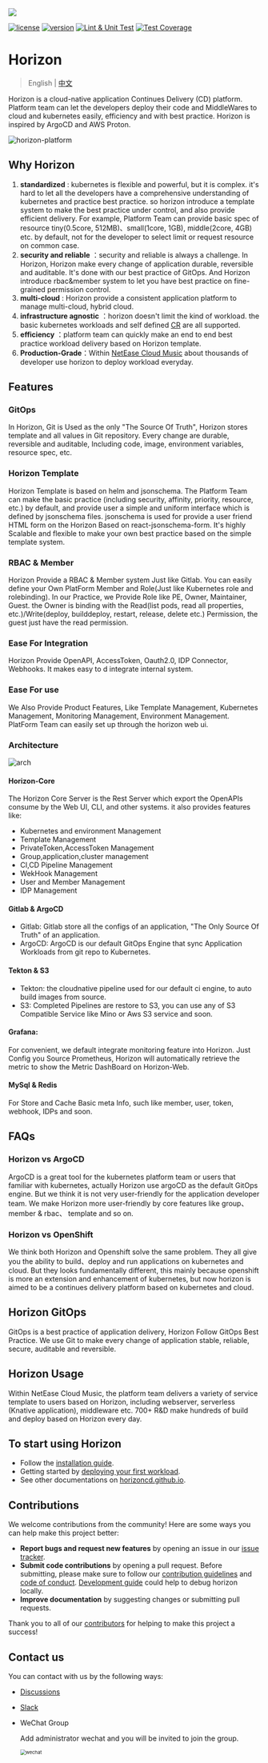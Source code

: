 <img src="image/readme/horizon.svg">

[![license](https://img.shields.io/hexpm/l/plug)]() [![version](https://img.shields.io/badge/horizon-v2.0.1-yellow)]() [![Lint & Unit Test](https://github.com/horizoncd/horizon/actions/workflows/unit-test.yml/badge.svg)](https://github.com/horizoncd/horizon/actions/workflows/unit-test.yml) [![Test Coverage](https://api.codeclimate.com/v1/badges/5b9cc6ee71b84628a309/test_coverage)](https://codeclimate.com/github/horizoncd/horizon/test_coverage)

# Horizon

> English | [中文](README_ZH-CN.md)

Horizon is a cloud-native application Continues Delivery (CD) platform. Platform team can let the developers deploy their code and MiddleWares to cloud and kubernetes easily, efficiency and with best practice. Horizon is inspired by ArgoCD and AWS Proton.

![horizon-platform](image/readme/horizon-basic.svg)


## Why Horizon

1. **standardized** : kubernetes is flexible and powerful, but it is complex. it's hard to let all the developers have a comprehensive understanding of kubernetes and practice best practice. so horizon introduce a template system to make the best practice under control, and also provide efficient delivery. For example, Platform Team can provide basic spec of resource tiny(0.5core, 512MB)、small(1core, 1GB), middle(2core, 4GB) etc. by default, not for the developer to select limit or request resource on common case.
2. **security and reliable** ：security and reliable is always a challenge. In Horizon, Horizon make every change of application durable, reversible and auditable. It's done with our best practice of GitOps. And Horizon introduce rbac&member system to let you have best practice on fine-grained permission control.
3. **multi-cloud** : Horizon provide a consistent application platform to manage multi-cloud, hybrid cloud.
4. **infrastructure agnostic** ：horizon doesn't limit the kind of workload. the basic kubernetes workloads and self defined [CR](https://kubernetes.io/docs/concepts/extend-kubernetes/api-extension/custom-resources/) are all supported.
5. **efficiency** ：platform team can quickly make an end to end best practice workload delivery based on Horizon template.
6. **Production-Grade**：Within [NetEase Cloud Music](https://music.163.com/) about thousands of developer use horizon to deploy workload everyday.

## Features

### GitOps

In Horizon, Git is Used as the only "The Source Of Truth", Horizon stores template and all values in Git repository. Every change are durable, reversible and auditable, Including code, image, environment variables, resource spec, etc.

### Horizon Template

Horizon Template is based on helm and jsonschema. The Platform Team can make the basic practice (including security, affinity, priority, resource, etc.) by default, and provide user a simple and uniform interface which is defined by jsonschema files. jsonschema is used for provide a user friend HTML form on the Horizon Based on react-jsonschema-form. It's highly Scalable and flexible to make your own best practice based on the simple template system.

### RBAC & Member

Horizon Provide a RBAC & Member system Just like Gitlab. You can easily define your Own PlatForm Member and Role(Just like Kubernetes role and rolebinding). In our Practice, we Provide Role like PE, Owner, Maintainer, Guest. the Owner is binding with the Read(list pods, read all properties, etc.)/Write(deploy, builddeploy, restart, release, delete etc.) Permission, the guest just have the read permission.

### Ease For Integration

Horizon Provide OpenAPI, AccessToken, Oauth2.0, IDP Connector, Webhooks. It makes easy to d integrate internal system.

### Ease For use

We Also Provide Product Features, Like Template Management, Kubernetes Management, Monitoring Management, Environment Management. PlatForm Team can easily set up through the horizon web ui.

### Architecture

![arch](https://horizoncd.github.io/assets/images/horizon-opensource-arch-d7a6d3d217198c2e20d377615c7e71db.jpg)

#### Horizon-Core

The Horizon Core Server is the Rest Server which export the OpenAPIs consume by the Web UI, CLI, and other systems. it also provides features like:

* Kubernetes and environment Management
* Template Management
* PrivateToken,AccessToken Management
* Group,application,cluster management
* CI,CD Pipeline Management
* WekHook Management
* User and Member Management
* IDP Management

#### Gitlab & ArgoCD

* Gitlab: Gitlab store all the configs of an application, "The Only Source Of Truth" of an application.
* ArgoCD: ArgoCD is our default GitOps Engine that sync Application Workloads from git repo to Kubernetes.

#### Tekton & S3

* Tekton: the cloudnative pipeline used for our default ci engine, to auto build images from source.
* S3: Completed Pipelines are restore to S3, you can use any of S3 Compatible Service like Mino or Aws S3 service and soon.

#### Grafana:

For convenient, we default integrate monitoring feature into Horizon. Just Config you Source Prometheus, Horizon will automatically retrieve the metric to show the Metric DashBoard on Horizon-Web.

#### MySql & Redis

For Store and Cache Basic meta Info, such like member, user, token, webhook, IDPs and soon.

## FAQs

### Horizon vs ArgoCD

ArgoCD is a great tool for the kubernetes platform team or users that familiar with kubernetes, actually Horizon use argoCD as the default GitOps engine. But we think it is not very user-friendly for the application developer team. We make Horizon more user-friendly by core features like group、member & rbac、 template and so on.

### Horizon vs OpenShift

We think both Horizon and Openshift solve the same problem. They all give you the ability to build、deploy and run applications on kubernetes and cloud. But they looks fundamentally different, this mainly because openshift is more an extension and enhancement of kubernetes, but now horizon is aimed to be a continues delivery platform based on kubernetes and cloud.

## Horizon GitOps

GitOps is a best practice of application delivery, Horizon Follow GitOps Best Practice. We use Git to make every change of application stable, reliable, secure, auditable and reversible.

## Horizon Usage

Within NetEase Cloud Music, the platform team delivers a variety of service template to users based on Horizon, including webserver, serverless (Knative application), middleware etc. 700+ R&D make hundreds of build and deploy based on Horizon every day.

## To start using Horizon

* Follow the [installation guide](https://horizoncd.github.io/docs/tutorials/how-to-install).
* Getting started by [deploying your first workload](https://horizoncd.github.io/docs/tutorials/how-to-deploy-your-first-workload).
* See other documentations on [horizoncd.github.io](https://horizoncd.github.io/docs/user-guide/common-user/group).

## Contributions

We welcome contributions from the community! Here are some ways you can help make this project better:

* **Report bugs and request new features** by opening an issue in our [issue tracker](https://github.com/horizoncd/horizon/issues).
* **Submit code contributions** by opening a pull request. Before submitting, please make sure to follow our [contribution guidelines](./CONTRIBUTING.md) and [code of conduct](./CODE-OF-CONDUCT.md). [Development guide](./DEVELOPMENT.md) could help to debug horizon locally.
* **Improve documentation** by suggesting changes or submitting pull requests.

Thank you to all of our [contributors](https://github.com/horizoncd/horizon/contributors) for helping to make this project a success!

## Contact us

You can contact with us by the following ways:

* [Discussions](https://github.com/horizoncd/horizon/discussions)
* [Slack](https://join.slack.com/t/horizoncd/shared_invite/zt-1sehbmzcx-dgIwaExNR4fZKXppj5kmgQ)
* WeChat Group
  
  Add administrator wechat and you will be invited to join the group.

  <img src="image/readme/wechat.jpg" alt="wechat" style="zoom: 67%;" />
